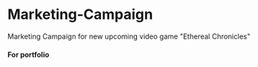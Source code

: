 # Marketing-Campaign
Marketing Campaign for new upcoming video game "Ethereal Chronicles"

#### For portfolio
